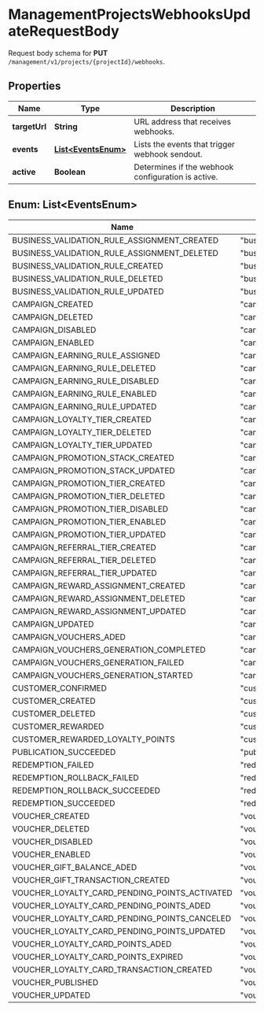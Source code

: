 

# ManagementProjectsWebhooksUpdateRequestBody

Request body schema for **PUT** `/management/v1/projects/{projectId}/webhooks`.

## Properties

| Name | Type | Description |
|------------ | ------------- | ------------- |
|**targetUrl** | **String** | URL address that receives webhooks. |
|**events** | [**List&lt;EventsEnum&gt;**](#List&lt;EventsEnum&gt;) | Lists the events that trigger webhook sendout. |
|**active** | **Boolean** | Determines if the webhook configuration is active. |



## Enum: List&lt;EventsEnum&gt;

| Name | Value |
|---- | -----|
| BUSINESS_VALIDATION_RULE_ASSIGNMENT_CREATED | &quot;business_validation_rule.assignment.created&quot; |
| BUSINESS_VALIDATION_RULE_ASSIGNMENT_DELETED | &quot;business_validation_rule.assignment.deleted&quot; |
| BUSINESS_VALIDATION_RULE_CREATED | &quot;business_validation_rule.created&quot; |
| BUSINESS_VALIDATION_RULE_DELETED | &quot;business_validation_rule.deleted&quot; |
| BUSINESS_VALIDATION_RULE_UPDATED | &quot;business_validation_rule.updated&quot; |
| CAMPAIGN_CREATED | &quot;campaign.created&quot; |
| CAMPAIGN_DELETED | &quot;campaign.deleted&quot; |
| CAMPAIGN_DISABLED | &quot;campaign.disabled&quot; |
| CAMPAIGN_ENABLED | &quot;campaign.enabled&quot; |
| CAMPAIGN_EARNING_RULE_ASSIGNED | &quot;campaign.earning_rule.assigned&quot; |
| CAMPAIGN_EARNING_RULE_DELETED | &quot;campaign.earning_rule.deleted&quot; |
| CAMPAIGN_EARNING_RULE_DISABLED | &quot;campaign.earning_rule.disabled&quot; |
| CAMPAIGN_EARNING_RULE_ENABLED | &quot;campaign.earning_rule.enabled&quot; |
| CAMPAIGN_EARNING_RULE_UPDATED | &quot;campaign.earning_rule.updated&quot; |
| CAMPAIGN_LOYALTY_TIER_CREATED | &quot;campaign.loyalty_tier.created&quot; |
| CAMPAIGN_LOYALTY_TIER_DELETED | &quot;campaign.loyalty_tier.deleted&quot; |
| CAMPAIGN_LOYALTY_TIER_UPDATED | &quot;campaign.loyalty_tier.updated&quot; |
| CAMPAIGN_PROMOTION_STACK_CREATED | &quot;campaign.promotion_stack.created&quot; |
| CAMPAIGN_PROMOTION_STACK_UPDATED | &quot;campaign.promotion_stack.updated&quot; |
| CAMPAIGN_PROMOTION_TIER_CREATED | &quot;campaign.promotion_tier.created&quot; |
| CAMPAIGN_PROMOTION_TIER_DELETED | &quot;campaign.promotion_tier.deleted&quot; |
| CAMPAIGN_PROMOTION_TIER_DISABLED | &quot;campaign.promotion_tier.disabled&quot; |
| CAMPAIGN_PROMOTION_TIER_ENABLED | &quot;campaign.promotion_tier.enabled&quot; |
| CAMPAIGN_PROMOTION_TIER_UPDATED | &quot;campaign.promotion_tier.updated&quot; |
| CAMPAIGN_REFERRAL_TIER_CREATED | &quot;campaign.referral_tier.created&quot; |
| CAMPAIGN_REFERRAL_TIER_DELETED | &quot;campaign.referral_tier.deleted&quot; |
| CAMPAIGN_REFERRAL_TIER_UPDATED | &quot;campaign.referral_tier.updated&quot; |
| CAMPAIGN_REWARD_ASSIGNMENT_CREATED | &quot;campaign.reward.assignment.created&quot; |
| CAMPAIGN_REWARD_ASSIGNMENT_DELETED | &quot;campaign.reward.assignment.deleted&quot; |
| CAMPAIGN_REWARD_ASSIGNMENT_UPDATED | &quot;campaign.reward.assignment.updated&quot; |
| CAMPAIGN_UPDATED | &quot;campaign.updated&quot; |
| CAMPAIGN_VOUCHERS_ADED | &quot;campaign.vouchers.aded&quot; |
| CAMPAIGN_VOUCHERS_GENERATION_COMPLETED | &quot;campaign.vouchers.generation.completed&quot; |
| CAMPAIGN_VOUCHERS_GENERATION_FAILED | &quot;campaign.vouchers.generation.failed&quot; |
| CAMPAIGN_VOUCHERS_GENERATION_STARTED | &quot;campaign.vouchers.generation.started&quot; |
| CUSTOMER_CONFIRMED | &quot;customer.confirmed&quot; |
| CUSTOMER_CREATED | &quot;customer.created&quot; |
| CUSTOMER_DELETED | &quot;customer.deleted&quot; |
| CUSTOMER_REWARDED | &quot;customer.rewarded&quot; |
| CUSTOMER_REWARDED_LOYALTY_POINTS | &quot;customer.rewarded.loyalty_points&quot; |
| PUBLICATION_SUCCEEDED | &quot;publication.succeeded&quot; |
| REDEMPTION_FAILED | &quot;redemption.failed&quot; |
| REDEMPTION_ROLLBACK_FAILED | &quot;redemption.rollback.failed&quot; |
| REDEMPTION_ROLLBACK_SUCCEEDED | &quot;redemption.rollback.succeeded&quot; |
| REDEMPTION_SUCCEEDED | &quot;redemption.succeeded&quot; |
| VOUCHER_CREATED | &quot;voucher.created&quot; |
| VOUCHER_DELETED | &quot;voucher.deleted&quot; |
| VOUCHER_DISABLED | &quot;voucher.disabled&quot; |
| VOUCHER_ENABLED | &quot;voucher.enabled&quot; |
| VOUCHER_GIFT_BALANCE_ADED | &quot;voucher.gift.balance_aded&quot; |
| VOUCHER_GIFT_TRANSACTION_CREATED | &quot;voucher.gift.transaction.created&quot; |
| VOUCHER_LOYALTY_CARD_PENDING_POINTS_ACTIVATED | &quot;voucher.loyalty_card.pending_points.activated&quot; |
| VOUCHER_LOYALTY_CARD_PENDING_POINTS_ADED | &quot;voucher.loyalty_card.pending_points.aded&quot; |
| VOUCHER_LOYALTY_CARD_PENDING_POINTS_CANCELED | &quot;voucher.loyalty_card.pending_points.canceled&quot; |
| VOUCHER_LOYALTY_CARD_PENDING_POINTS_UPDATED | &quot;voucher.loyalty_card.pending_points.updated&quot; |
| VOUCHER_LOYALTY_CARD_POINTS_ADED | &quot;voucher.loyalty_card.points_aded&quot; |
| VOUCHER_LOYALTY_CARD_POINTS_EXPIRED | &quot;voucher.loyalty_card.points_expired&quot; |
| VOUCHER_LOYALTY_CARD_TRANSACTION_CREATED | &quot;voucher.loyalty_card.transaction.created&quot; |
| VOUCHER_PUBLISHED | &quot;voucher.published&quot; |
| VOUCHER_UPDATED | &quot;voucher.updated&quot; |



